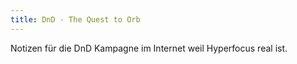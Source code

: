 ```yaml
---
title: DnD - The Quest to Orb
---
```

Notizen für die DnD Kampagne im Internet weil Hyperfocus real ist.